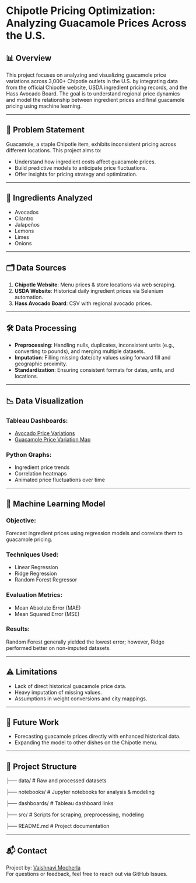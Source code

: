 # Chipotle Pricing Optimization: Analyzing Guacamole Prices Across the U.S.

## 📊 Overview

This project focuses on analyzing and visualizing guacamole price variations across 3,000+ Chipotle outlets in the U.S. by integrating data from the official Chipotle website, USDA ingredient pricing records, and the Hass Avocado Board. The goal is to understand regional price dynamics and model the relationship between ingredient prices and final guacamole pricing using machine learning.

---

## 🧩 Problem Statement

Guacamole, a staple Chipotle item, exhibits inconsistent pricing across different locations. This project aims to:

- Understand how ingredient costs affect guacamole prices.
- Build predictive models to anticipate price fluctuations.
- Offer insights for pricing strategy and optimization.

---

## 🥑 Ingredients Analyzed

- Avocados  
- Cilantro  
- Jalapeños  
- Lemons  
- Limes  
- Onions

---

## 🗂️ Data Sources

1. **Chipotle Website**: Menu prices & store locations via web scraping.
2. **USDA Website**: Historical daily ingredient prices via Selenium automation.
3. **Hass Avocado Board**: CSV with regional avocado prices.

---

## 🛠️ Data Processing

- **Preprocessing**: Handling nulls, duplicates, inconsistent units (e.g., converting to pounds), and merging multiple datasets.
- **Imputation**: Filling missing date/city values using forward fill and geographic proximity.
- **Standardization**: Ensuring consistent formats for dates, units, and locations.

---

## 📉 Data Visualization

### Tableau Dashboards:

- [Avocado Price Variations](https://public.tableau.com/views/Group_5_Project/WeeklyTop10AvocadoPricesVariationPerCity)
- [Guacamole Price Variation Map](https://public.tableau.com/views/Group_5_Project/ChipotlesGuacmolePriceVariation)

### Python Graphs:

- Ingredient price trends  
- Correlation heatmaps  
- Animated price fluctuations over time  

---

## 🤖 Machine Learning Model

### Objective:
Forecast ingredient prices using regression models and correlate them to guacamole pricing.

### Techniques Used:
- Linear Regression  
- Ridge Regression  
- Random Forest Regressor  

### Evaluation Metrics:
- Mean Absolute Error (MAE)  
- Mean Squared Error (MSE)  

### Results:
Random Forest generally yielded the lowest error; however, Ridge performed better on non-imputed datasets.

---

## ⚠️ Limitations

- Lack of direct historical guacamole price data.
- Heavy imputation of missing values.
- Assumptions in weight conversions and city mappings.

---

## 🚀 Future Work

- Forecasting guacamole prices directly with enhanced historical data.
- Expanding the model to other dishes on the Chipotle menu.

---

## 📁 Project Structure
├── data/ # Raw and processed datasets

├── notebooks/ # Jupyter notebooks for analysis & modeling

├── dashboards/ # Tableau dashboard links

├── src/ # Scripts for scraping, preprocessing, modeling

├── README.md # Project documentation


---

## 📬 Contact

Project by: [Vaishnavi Mocherla](https://github.com/Vaishnavi-mocherla)  
For questions or feedback, feel free to reach out via GitHub Issues.

